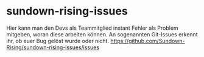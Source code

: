 # sundown-rising-issues
Hier kann man den Devs als Teammitglied instant Fehler als Problem mitgeben, woran diese arbeiten können. An sogenannten Git-Issues erkennt ihr, ob euer Bug gelöst wurde oder nicht.
https://github.com/Sundown-Rising/sundown-rising-issues/issues
